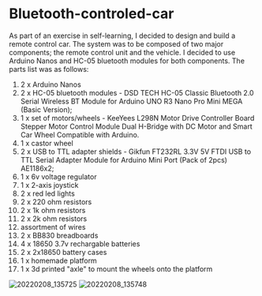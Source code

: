 # Bluetooth-controled-car

As part of an exercise in self-learning, I decided to design and build a remote control car. The system was to be composed of two major components; the remote control unit and the vehicle. I decided to use Arduino Nanos and HC-05 bluetooth modules for both components. The parts list was as follows:

1. 2 x Arduino Nanos
2. 2 x HC-05 bluetooth modules - DSD TECH HC-05 Classic Bluetooth 2.0 Serial Wireless BT Module for Arduino UNO R3 Nano Pro Mini MEGA (Basic Version);
3. 1 x set of motors/wheels - KeeYees L298N Motor Drive Controller Board Stepper Motor Control Module Dual H-Bridge with DC Motor and Smart Car Wheel Compatible        with Arduino.
4. 1 x castor wheel
5. 2 x USB to TTL adapter shields - Gikfun FT232RL 3.3V 5V FTDI USB to TTL Serial Adapter Module for Arduino Mini Port (Pack of 2pcs) AE1186x2;
6. 1 x 6v voltage regulator
7. 1 x 2-axis joystick
8. 2 x red led lights
9. 2 x 220 ohm resistors
10. 2 x 1k ohm resistors
11. 2 x 2k ohm resistors
12. assortment of wires
13. 2 x BB830 breadboards
14. 4 x 18650 3.7v rechargable batteries
15. 2 x 2x18650 battery cases
16. 1 x homemade platform
17. 1 x 3d printed "axle" to mount the wheels onto the platform


![20220208_135725](https://user-images.githubusercontent.com/97183531/153056932-fe1f4c3e-b6bf-4085-9ccd-25892cce0dc1.jpg)
![20220208_135748](https://user-images.githubusercontent.com/97183531/153056966-1f40c169-cd56-4374-bcb8-5fc890f242f8.jpg)


















